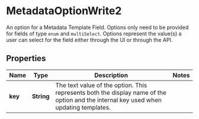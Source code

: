 

# MetadataOptionWrite2

An option for a Metadata Template Field.  Options only need to be provided for fields of type `enum` and `multiSelect`. Options represent the value(s) a user can select for the field either through the UI or through the API.

## Properties

| Name | Type | Description | Notes |
|------------ | ------------- | ------------- | -------------|
|**key** | **String** | The text value of the option. This represents both the display name of the option and the internal key used when updating templates. |  |




